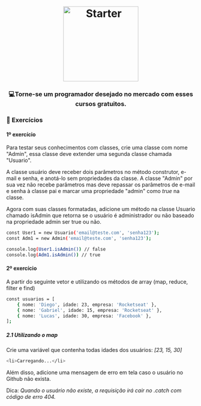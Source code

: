 <h1 align="center">
    <img alt="Starter" src="https://blog.ida.cl/wp-content/uploads/sites/5/2016/06/ecmas6_2.png"  widht="200px" height="200px" />
</h1>

<h3 align="center">
  💻<strong>Torne-se um programador desejado</strong> no mercado com esses cursos gratuitos.
</h3>
 
### :hammer: Exercícios

#### 1º exercício

Para testar seus conhecimentos com classes, crie uma classe com nome "Admin", essa classe deve extender uma segunda classe chamada "Usuario".

A classe usuário deve receber dois parâmetros no método construtor, e-mail e senha, e anotá-lo sem propriedades da classe. 
A classe "Admin" por sua vez não recebe parâmetros mas deve repassar os parâmetros de e-mail e senha à classe pai e marcar uma propriedade "admin" como *true* na                   classe.

Agora com suas classes formatadas, adicione um método na classe Usuario chamado isAdmin que retorna se o usuário é administrador ou não baseado na propriedade admin ser true ou não.

```bash
const User1 = new Usuario('email@teste.com', 'senha123');
const Adm1 = new Admin('email@teste.com', 'senha123');

console.log(User1.isAdmin()) // false
console.log(Adm1.isAdmin()) // true
```

#### 2º exercício

A partir do seguinte vetor e utilizando os métodos de array (map, reduce, filter e find)

```bash
const usuarios = [  
    { nome: 'Diego', idade: 23, empresa: 'Rocketseat' },  
    { nome: 'Gabriel', idade: 15, empresa: 'Rocketseat' },  
    { nome: 'Lucas', idade: 30, empresa: 'Facebook' },
];
```

##### 2.1 Utilizando o *map*

Crie uma variável que contenha todas idades dos usuários: *[23, 15, 30]*

```bash
<li>Carregando...</li>
```
Além disso, adicione uma mensagem de erro em tela caso o usuário no Github não exista.

Dica: *Quando o usuário não existe, a requisição irá cair no .catch com código de erro 404.*

